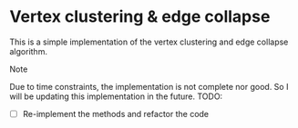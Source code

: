 # Vertex clustering & edge collapse

This is a simple implementation of the vertex clustering and edge collapse algorithm.

> [!NOTE]
> Due to time constraints, the implementation is not complete nor good. So I will be updating this implementation in the future.
> TODO:
>
> - [ ] Re-implement the methods and refactor the code
